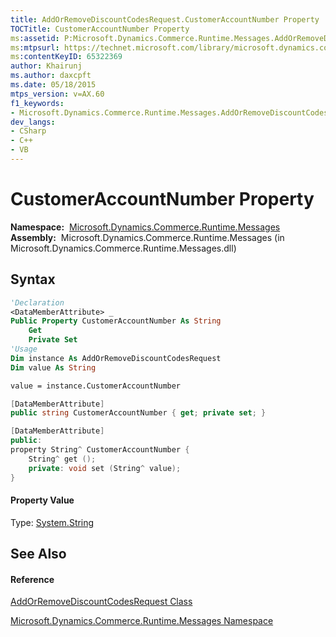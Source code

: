 ```yaml
---
title: AddOrRemoveDiscountCodesRequest.CustomerAccountNumber Property  (Microsoft.Dynamics.Commerce.Runtime.Messages)
TOCTitle: CustomerAccountNumber Property
ms:assetid: P:Microsoft.Dynamics.Commerce.Runtime.Messages.AddOrRemoveDiscountCodesRequest.CustomerAccountNumber
ms:mtpsurl: https://technet.microsoft.com/library/microsoft.dynamics.commerce.runtime.messages.addorremovediscountcodesrequest.customeraccountnumber(v=AX.60)
ms:contentKeyID: 65322369
author: Khairunj
ms.author: daxcpft
ms.date: 05/18/2015
mtps_version: v=AX.60
f1_keywords:
- Microsoft.Dynamics.Commerce.Runtime.Messages.AddOrRemoveDiscountCodesRequest.CustomerAccountNumber
dev_langs:
- CSharp
- C++
- VB
---
```


# CustomerAccountNumber Property

**Namespace:**  [Microsoft.Dynamics.Commerce.Runtime.Messages](microsoft-dynamics-commerce-runtime-messages-namespace.md)  
**Assembly:**  Microsoft.Dynamics.Commerce.Runtime.Messages (in Microsoft.Dynamics.Commerce.Runtime.Messages.dll)

## Syntax

``` vb
'Declaration
<DataMemberAttribute> _
Public Property CustomerAccountNumber As String
    Get
    Private Set
'Usage
Dim instance As AddOrRemoveDiscountCodesRequest
Dim value As String

value = instance.CustomerAccountNumber
```

``` csharp
[DataMemberAttribute]
public string CustomerAccountNumber { get; private set; }
```

``` c++
[DataMemberAttribute]
public:
property String^ CustomerAccountNumber {
    String^ get ();
    private: void set (String^ value);
}
```

#### Property Value

Type: [System.String](https://technet.microsoft.com/library/s1wwdcbf\(v=ax.60\))  

## See Also

#### Reference

[AddOrRemoveDiscountCodesRequest Class](addorremovediscountcodesrequest-class-microsoft-dynamics-commerce-runtime-messages.md)

[Microsoft.Dynamics.Commerce.Runtime.Messages Namespace](microsoft-dynamics-commerce-runtime-messages-namespace.md)

